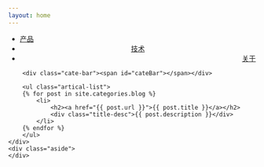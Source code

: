 ```yaml
---
layout: home
---
```


<div class="index-content blog">
    <div class="section">
        <ul class="artical-cate">
            <li class="on"><a href="/opinion"><span>产品</span></a></li>
            <li style="text-align:center"><a href="/"><span>技术</span></a></li>
            <li style="text-align:right"><a href="/about"><span>关于</span></a></li>
        </ul>

        <div class="cate-bar"><span id="cateBar"></span></div>

        <ul class="artical-list">
        {% for post in site.categories.blog %}
            <li>
                <h2><a href="{{ post.url }}">{{ post.title }}</a></h2>
                <div class="title-desc">{{ post.description }}</div>
            </li>
        {% endfor %}
        </ul>
    </div>
    <div class="aside">
    </div>
</div>
